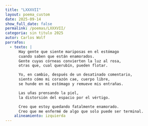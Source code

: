 ```yaml
---
title: "LXXXVII"
layout: poema_custom
date: 2025-09-14
show_full_date: false
permalink: /poemas/LXXXVII/
categoria: sin titulo 2025
autor: Carlos Wolf
parrafos:
  - texto: |
      Hay gente que siente mariposas en el estómago
      cuando saben que están enamorados.
      Gente cuyas córneas convierten la luz al rosa,
      otras que, cual querubín, pueden flotar.

      Yo, en cambio, después de un desatinado comentario,
      siento cómo mi corazón cae, cuerpo libre,
      se hunde en mi estómago y remueve mis entrañas.

      Las uñas prensando la piel,
      la distorsión del espacio por el vértigo.

      Creo que estoy quedando fatalmente enamorado.
      Creo que me enfermé de algo que solo puede ser terminal.
    alineamiento: izquierda
---
```


